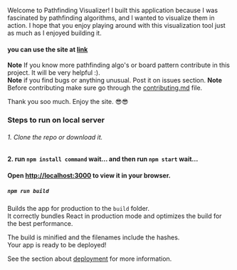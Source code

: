 Welcome to Pathfinding Visualizer! I built this application because I was fascinated by pathfinding algorithms, and I wanted to visualize them in action. I hope that you enjoy playing around with this visualization tool just as much as I enjoyed building it.

#### you can use the site at [link](https://pathxvisualizer.vercel.app)

<b>Note</b> If you know more pathfinding algo's or board pattern contribute in this project. It will be very helpful :).</br>
<b>Note</b> if you find bugs or anything unusual. Post it on issues section.
<b>Note</b> Before contributing make sure go through the [contributing.md](https://github.com/tanuj1811/Path-Visualizer/blob/main/CONTRIBUTING.md) file. 

Thank you soo much.
Enjoy the site.
😎😎


### Steps to run on local server

###### 1. Clone the repo or download it.

#### 2. run `npm install command` wait... and then run `npm start` wait...

#### Open [http://localhost:3000](http://localhost:3000) to view it in your browser.


##### `npm run build`

Builds the app for production to the `build` folder.\
It correctly bundles React in production mode and optimizes the build for the best performance.

The build is minified and the filenames include the hashes.\
Your app is ready to be deployed!

See the section about [deployment](https://facebook.github.io/create-react-app/docs/deployment) for more information.
<!-- 
##### `npm run eject`

**Note: this is a one-way operation. Once you `eject`, you can't go back!**

If you aren't satisfied with the build tool and configuration choices, you can `eject` at any time. This command will remove the single build dependency from your project.

Instead, it will copy all the configuration files and the transitive dependencies (webpack, Babel, ESLint, etc) right into your project so you have full control over them. All of the commands except `eject` will still work, but they will point to the copied scripts so you can tweak them. At this point you're on your own.

You don't have to ever use `eject`. The curated feature set is suitable for small and middle deployments, and you shouldn't feel obligated to use this feature. However we understand that this tool wouldn't be useful if you couldn't customize it when you are ready for it. -->
